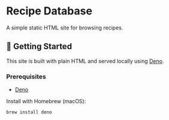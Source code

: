 # Recipe Database

A simple static HTML site for browsing recipes.

## 🚀 Getting Started

This site is built with plain HTML and served locally using [Deno](https://deno.land/).

### Prerequisites

- [Deno](https://deno.land/manual/getting_started/installation)

Install with Homebrew (macOS):

```bash
brew install deno